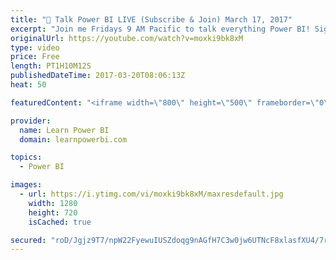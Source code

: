```yaml
---
title: "🔴 Talk Power BI LIVE (Subscribe & Join) March 17, 2017"
excerpt: "Join me Fridays 9 AM Pacific to talk everything Power BI! Sign-Up at http://www.TalkPowerBI.com  Here are the questions that were asked in this episode (click timestamp to jump to the question)... 03:58 (Eric) Images work for a Column. But how to make them display based on a measure? 14:04 (Pamela) DAX,"
originalUrl: https://youtube.com/watch?v=moxki9bk8xM
type: video
price: Free
length: PT1H10M12S
publishedDateTime: 2017-03-20T08:06:13Z
heat: 50

featuredContent: "<iframe width=\"800\" height=\"500\" frameborder=\"0\" src=\"https://www.youtube.com/embed/moxki9bk8xM\" allow=\"accelerometer; autoplay; encrypted-media; gyroscope; picture-in-picture\" allowfullscreen></iframe>"

provider:
  name: Learn Power BI
  domain: learnpowerbi.com

topics:
  - Power BI

images:
  - url: https://i.ytimg.com/vi/moxki9bk8xM/maxresdefault.jpg
    width: 1280
    height: 720
    isCached: true

secured: "roD/Jgjz9T7/npW22FyewuIUSZdoqg9nAGfH7C3w0jw6UTNcF8xlasfXU4/7rjNOpW9t1eJtT5snCh5FYo9bqXHA4jnBj8RFO23RqihYBptdC9GluSXLFwVrUPPQBlJh6QW/TH2V+Hz++Sj4tjEF12GIVQlDvDr1mYQMFC55mJ2w1SSOf5CXfjsZmdofvaVk//5MFB+tC2cS+nVxSEQXv3ELF7kXKDojLtFB39zWQmNv7qdTX3yzjfceMAq4gvpwaTJdZkQWPPrUqMYhGPRyWAz9FAbMtlb8bNMuSQIUK2RyGMhfGYlbV0+QBUY2ga9hzAy+g/o56NcI6lsOiCuCNcEhKDri/avx0E6xEmZqC/CfcVtRli8bcHZ8y/O8tZwWGahiSDQLoQAH/4fcxnB2PC6V6DCZXEqj9Dy7pALXhqg=;RSUzQga7ZGOXEI3ghAOAPQ=="
---
```


